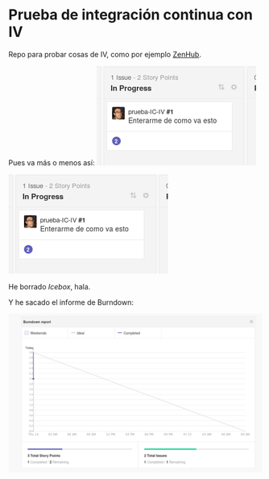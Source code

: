 # Prueba de integración continua con IV

Repo para probar cosas de IV, como por
ejemplo [ZenHub](http://app.zenhub.com).

Pues va más o menos así:
![Creando issues](img/issues.png) 

![Issues avanzando](img/issues.png) 

He borrado *Icebox*, hala. 

Y he sacado el informe de Burndown:

![Issues avanzando](img/burndown.png) 
